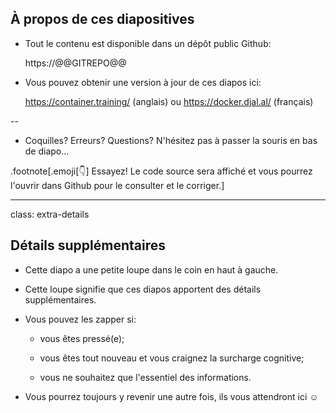 ## À propos de ces diapositives

- Tout le contenu est disponible dans un dépôt public Github:

  https://@@GITREPO@@

- Vous pouvez obtenir une version à jour de ces diapos ici:

  https://container.training/  (anglais) ou https://docker.djal.al/ (français)

<!--
.exercise[
```open https://@@GITREPO@@```
```open http://container.training/```
]
-->

--

- Coquilles? Erreurs? Questions? N'hésitez pas à passer la souris en bas de diapo...

.footnote[.emoji[👇] Essayez! Le code source sera affiché et vous pourrez l'ouvrir dans Github pour le consulter et le corriger.]

<!--
.exercise[
```open https://@@GITREPO@@/tree/master/slides/common/about-slides.md```
]
-->

---

class: extra-details

## Détails supplémentaires

- Cette diapo a une petite loupe dans le coin en haut à gauche.

- Cette loupe signifie que ces diapos apportent des détails supplémentaires.

- Vous pouvez les zapper si:

  - vous êtes pressé(e);

  - vous êtes tout nouveau et vous craignez la surcharge cognitive;

  - vous ne souhaitez que l'essentiel des informations.

- Vous pourrez toujours y revenir une autre fois, ils vous attendront ici ☺
